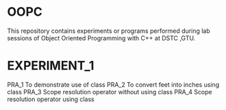 
# OOPC
This repository contains experiments or programs performed during lab sessions of Object Oriented Programming with C++ at DSTC ,GTU.
# EXPERIMENT_1
PRA_1 To demonstrate use of class
PRA_2 To convert feet into inches using class
PRA_3 Scope resolution operator without using class
PRA_4 Scope resolution operator using class
